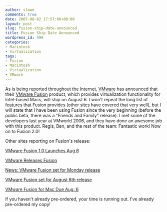 ```yaml
---
author: slowe
comments: true
date: 2007-08-02 17:57:08+00:00
layout: post
slug: fusion-ship-date-announced
title: Fusion Ship Date Announced
wordpress_id: 499
categories:
- Macintosh
- Virtualization
tags:
- Fusion
- Macintosh
- Virtualization
- VMware
---
```


As is being reported throughout the Internet, [VMware](http://www.vmware.com/) has announced that their [VMware Fusion](http://www.vmware.com/mac/) product, which provides virtualization functionality for Intel-based Macs, will ship on August 6. I won't repeat the long list of features that Fusion provides (other sites have covered that very well), but I will state that I have been using Fusion since the very beginning (before the public beta, there was a "Friends and Family" release). I met some of the developers last year at VMworld 2006, and they have done an awesome job with this product. Regis, Ben, and the rest of the team: Fantastic work! Now on to Fusion 2.0!

Other sites reporting on Fusion's release:

[VMware Fusion 1.0 Launches Aug 6](http://www.macobserver.com/article/2007/08/02.2.shtml)

[VMware Releases Fusion](http://www.pcworld.com/article/id,135394-pg,1/article.html)

[News: VMware Fusion set for Monday release](http://feeds.macworld.com/~r/macworld/all/~3/139964787/index.php)

[VMware Fusion set for August 6th release](http://www.tuaw.com/2007/08/02/vmware-fusion-set-for-august-6th-release/)

[VMware Fusion for Mac Due Aug. 6](http://feeds.ziffdavis.com/~r/ziffdavis/eweek/tech/~3/139995975/0,1759,2165224,00.asp)

If you haven't already pre-ordered, your time is running out. I've already pre-ordered my copy!
